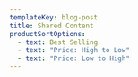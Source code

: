 ```yaml
---
templateKey: blog-post
title: Shared Content
productSortOptions:
  - text: Best Selling
  - text: "Price: High to Low"
  - text: "Price: Low to High"
---
```

